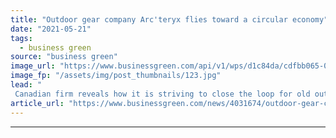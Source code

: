 ```yaml
---
title: "Outdoor gear company Arc'teryx flies toward a circular economy"
date: "2021-05-21"
tags: 
  - business green
source: "business green"
image_url: "https://www.businessgreen.com/api/v1/wps/d1c84da/cdfbb065-0918-44d9-b29b-ce2b53b07d44/2/WinterMerch-Sproatt-Percival-06470shrp-185x114.jpg"
image_fp: "/assets/img/post_thumbnails/123.jpg"
lead: "
 Canadian firm reveals how it is striving to close the loop for old outdoor wear ..."
article_url: "https://www.businessgreen.com/news/4031674/outdoor-gear-company-arc-teryx-flies-circular-economy"
---
```


---
